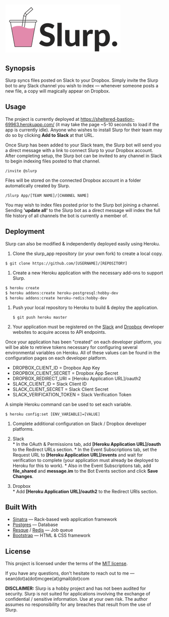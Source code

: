# ![slurp_app](public/img/LogoBig.png)

## Synopsis
Slurp syncs files posted on Slack to your Dropbox. Simply invite the Slurp bot to any Slack channel you wish to index — whenever someone posts a new file, a copy will magically appear on Dropbox.

## Usage
The project is currently deployed at https://sheltered-bastion-69963.herokuapp.com/ (it may take the page ~5-10 seconds to load if the app is currently idle). Anyone who wishes to install Slurp for their team may do so by clicking **Add to Slack** at that URL.

Once Slurp has been added to your Slack team, the Slurp bot will send you a direct message with a link to connect Slurp to your Dropbox account. After completing setup, the Slurp bot can be invited to any channel in Slack to begin indexing files posted to that channel.
```
/invite @slurp
```
Files will be stored on the connected Dropbox account in a folder automatically created by Slurp.
```
/Slurp App/[TEAM NAME]/[CHANNEL NAME]
```
You may wish to index files posted prior to the Slurp bot joining a channel. Sending **'update all'** to the Slurp bot as a direct message will index the full file history of all channels the bot is currently a member of.

## Deployment
Slurp can also be modified & independently deployed easily using Heroku.

1. Clone the slurp_app repository (or your own fork) to create a local copy.  
  ```
  $ git clone https://github.com/[USERNAME]/[REPOSITORY]
  ```

1. Create a new Heroku application with the necessary add-ons to support Slurp.  
  ```
  $ heroku create
  $ heroku addons:create heroku-postgresql:hobby-dev
  $ heroku addons:create heroku-redis:hobby-dev
  ```

1. Push your local repository to Heroku to build & deploy the application.  
    ```
    $ git push heroku master
    ```

1. Your application must be registered on the [Slack](https://api.slack.com/apps) and [Dropbox](https://www.dropbox.com/developers/apps) developer websites to acquire access to API endpoints.

  Once your application has been "created" on each developer platform, you will be able to retrieve tokens necessary for configuring several environmental variables on Heroku. All of these values can be found in the configuration pages on each developer platform.
  * DROPBOX_CLIENT_ID = Dropbox App Key
  * DROPBOX_CLIENT_SECRET = Dropbox App Secret
  * DROPBOX_REDIRECT_URI = [Heroku Application URL]/oauth2
  * SLACK_CLIENT_ID = Slack Client ID
  * SLACK_CLIENT_SECRET = Slack Client Secret
  * SLACK_VERIFICATION_TOKEN = Slack Verification Token

  A simple Heroku command can be used to set each variable.  
  ```
  $ heroku config:set [ENV_VARIABLE]=[VALUE]
  ```

1. Complete additional configuration on Slack / Dropbox developer platforms.  
  1. Slack  
    * In the OAuth & Permissions tab, add **[Heroku Application URL]/oauth** to the Redirect URLs section.
    * In the Event Subscriptions tab, set the Request URL to **[Heroku Application URL]/events** and wait for verification to complete (your application must already be deployed to Heroku for this to work).
    * Also in the Event Subscriptions tab, add **file_shared** and **message.im** to the Bot Events section and click **Save Changes**.

  2. Dropbox  
    * Add **[Heroku Application URL]/oauth2** to the Redirect URIs section.

## Built With
* [Sinatra](http://www.sinatrarb.com/) — Rack-based web application framework
* [Postgres](https://www.postgresql.org/) — Database
* [Resque](https://github.com/resque/resque) / [Redis](https://redis.io/) — Job queue
* [Bootstrap](http://getbootstrap.com/) — HTML & CSS framework

## License
This project is licensed under the terms of the [MIT license](LICENSE.txt).

If you have any questions, don't hesitate to reach out to me — sean(dot)a(dot)mcgee(at)gmail(dot)com

**DISCLAIMER:** Slurp is a hobby project and has not been audited for security. Slurp is not suited for applications involving the exchange of confidential / sensitive information. Use at your own risk. The author assumes no responsibility for any breaches that result from the use of Slurp.
